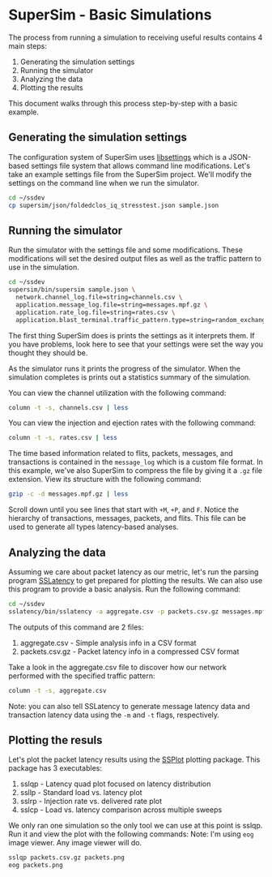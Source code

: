 # SuperSim - Basic Simulations

The process from running a simulation to receiving useful results contains 4
main steps:

1. Generating the simulation settings
2. Running the simulator
3. Analyzing the data
4. Plotting the results

This document walks through this process step-by-step with a basic example.

## Generating the simulation settings
The configuration system of SuperSim uses [libsettings][] which is a JSON-based
settings file system that allows command line modifications. Let's take an
example settings file from the SuperSim project. We'll modify the settings
on the command line when we run the simulator.

``` sh
cd ~/ssdev
cp supersim/json/foldedclos_iq_stresstest.json sample.json
```

## Running the simulator
Run the simulator with the settings file and some modifications. These
modifications will set the desired output files as well as the traffic
pattern to use in the simulation.

``` sh
cd ~/ssdev
supersim/bin/supersim sample.json \
  network.channel_log.file=string=channels.csv \
  application.message_log.file=string=messages.mpf.gz \
  application.rate_log.file=string=rates.csv \
  application.blast_terminal.traffic_pattern.type=string=random_exchange
```

The first thing SuperSim does is prints the settings as it interprets them.
If you have problems, look here to see that your settings were set the way
you thought they should be.

As the simulator runs it prints the progress of the simulator. When the
simulation completes is prints out a statistics summary of the simulation.

You can view the channel utilization with the following command:

``` sh
column -t -s, channels.csv | less
```

You can view the injection and ejection rates with the following command:

``` sh
column -t -s, rates.csv | less
```

The time based information related to flits, packets, messages, and transactions
is contained in the `message_log` which is a custom file format. In this
example, we've also SuperSim to compress the file by giving it a `.gz` file
extension. View its structure with the following command:

``` sh
gzip -c -d messages.mpf.gz | less
```

Scroll down until you see lines that start with `+M`, `+P`, and `F`. Notice the
hierarchy of transactions, messages, packets, and flits. This file can be used
to generate all types latency-based analyses.

## Analyzing the data
Assuming we care about packet latency as our metric, let's run the parsing
program [SSLatency][] to get prepared for plotting the results. We can also use
this program to provide a basic analysis. Run the following command:

``` sh
cd ~/ssdev
sslatency/bin/sslatency -a aggregate.csv -p packets.csv.gz messages.mpf.gz
```
The outputs of this command are 2 files:
1. aggregate.csv - Simple analysis info in a CSV format
2. packets.csv.gz - Packet latency info in a compressed CSV format

Take a look in the aggregate.csv file to discover how our network performed
with the specified traffic pattern:

``` sh
column -t -s, aggregate.csv
```

Note: you can also tell SSLatency to generate message latency data and
transaction latency data using the `-m` and `-t` flags, respectively.

## Plotting the resuls
Let's plot the packet latency results using the [SSPlot][] plotting package.
This package has 3 executables:

1. sslqp - Latency quad plot focused on latency distribution
2. ssllp - Standard load vs. latency plot
3. sslrp - Injection rate vs. delivered rate plot
4. sslcp - Load vs. latency comparison across multiple sweeps

We only ran one simulation so the only tool we can use at this point is sslqp.
Run it and view the plot with the following commands:
Note: I'm using `eog` image viewer. Any image viewer will do.

``` sh
sslqp packets.csv.gz packets.png
eog packets.png
```

[libsettings]: https://github.com/nicmcd/libsettings
[SSLatency]: https://github.com/nicmcd/sslatency
[SSPlot]: https://github.com/nicmcd/ssplot

